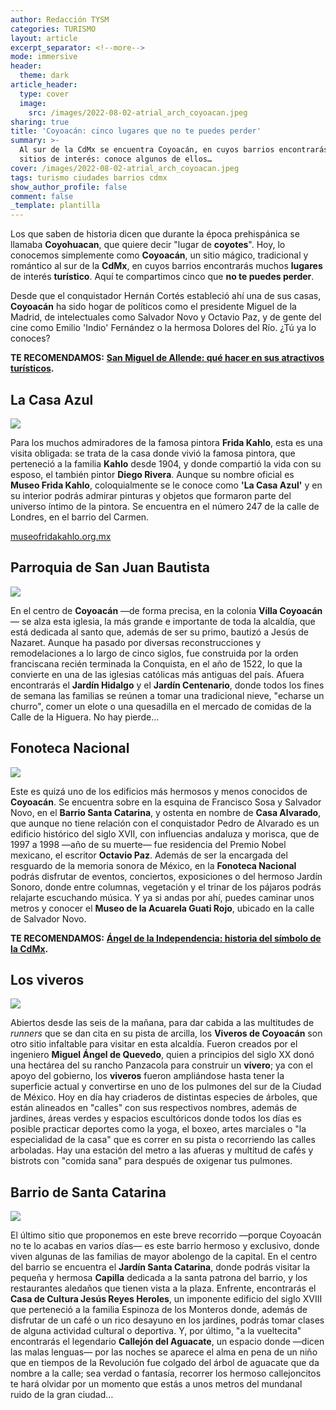 ```yaml
---
author: Redacción TYSM
categories: TURISMO
layout: article
excerpt_separator: <!--more-->
mode: immersive
header:
  theme: dark
article_header:
  type: cover
  image:
    src: /images/2022-08-02-atrial_arch_coyoacan.jpeg
sharing: true
title: 'Coyoacán: cinco lugares que no te puedes perder'
summary: >-
  Al sur de la CdMx se encuentra Coyoacán, en cuyos barrios encontrarás muchos
  sitios de interés: conoce algunos de ellos…
cover: /images/2022-08-02-atrial_arch_coyoacan.jpeg
tags: turismo ciudades barrios cdmx
show_author_profile: false
comment: false
_template: plantilla
---
```







Los que saben de historia dicen que durante la época prehispánica se llamaba **Coyohuacan**, que quiere decir "lugar de **coyotes**". Hoy, lo conocemos simplemente como **Coyoacán**, un sitio mágico, tradicional y romántico al sur de la **CdMx**, en cuyos barrios encontrarás muchos **lugares** de interés **turístico**. Aquí te compartimos cinco que **no te puedes perder**.

Desde que el conquistador Hernán Cortés estableció ahí una de sus casas, **Coyoacán** ha sido hogar de políticos como el presidente Miguel de la Madrid, de intelectuales como Salvador Novo y Octavio Paz, y de gente del cine como Emilio 'Indio' Fernández o la hermosa Dolores del Río. ¿Tú ya lo conoces?

**TE RECOMENDAMOS:** [**San Miguel de Allende: qué hacer en sus atractivos turísticos**](https://blog.tonoysumariachi.com/turismo/2022/08/16/san-miguel-de-allende-que-hacer-en-sus-atractivos-turisiticos.html)**.**

## La Casa Azul

![](https://upload.wikimedia.org/wikipedia/commons/thumb/6/60/%E2%80%9CLa_casa_azul%E2%80%9D.jpg/1024px-%E2%80%9CLa_casa_azul%E2%80%9D.jpg)

Para los muchos admiradores de la famosa pintora **Frida Kahlo**, esta es una visita obligada: se trata de la casa donde vivió la famosa pintora, que perteneció a la familia **Kahlo** desde 1904, y donde compartió la vida con su esposo, el también pintor **Diego Rivera**. Aunque su nombre oficial es **Museo Frida Kahlo**, coloquialmente se le conoce como **'La Casa Azul'** y en su interior podrás admirar pinturas y objetos que formaron parte del universo íntimo de la pintora. Se encuentra en el número 247 de la calle de Londres, en el barrio del Carmen.

[museofridakahlo.org.mx](https://www.museofridakahlo.org.mx/)

## Parroquia de San Juan Bautista

![](https://upload.wikimedia.org/wikipedia/commons/thumb/3/3d/Iglesia_de_San_Juan_Bautista_Coyoacan%2C_Mexico_City_Interior.JPG/1024px-Iglesia_de_San_Juan_Bautista_Coyoacan%2C_Mexico_City_Interior.JPG)

En el centro de **Coyoacán** —de forma precisa, en la colonia **Villa Coyoacán**— se alza esta iglesia, la más grande e importante de toda la alcaldía, que está dedicada al santo que, además de ser su primo, bautizó a Jesús de Nazaret. Aunque ha pasado por diversas reconstrucciones y remodelaciones a lo largo de cinco siglos, fue construida por la orden franciscana recién terminada la Conquista, en el año de 1522, lo que la convierte en una de las iglesias católicas más antiguas del país. Afuera encontrarás el **Jardín Hidalgo** y el **Jardín Centenario**, donde todos los fines de semana las familias se reúnen a tomar una tradicional nieve, "echarse un churro", comer un elote o una quesadilla en el mercado de comidas de la Calle de la Higuera. No hay pierde…

## Fonoteca Nacional

![](https://upload.wikimedia.org/wikipedia/commons/thumb/2/29/Jard%C3%ADn_Sonoro_%28Fonoteca_Nacional%29_-_6.jpg/1024px-Jard%C3%ADn_Sonoro_%28Fonoteca_Nacional%29_-_6.jpg)

Este es quizá uno de los edificios más hermosos y menos conocidos de **Coyoacán**. Se encuentra sobre en la esquina de Francisco Sosa y Salvador Novo, en el **Barrio Santa Catarina**, y ostenta en nombre de **Casa Alvarado**, que aunque no tiene relación con el conquistador Pedro de Alvarado es un edificio histórico del siglo XVII, con influencias andaluza y morisca, que de 1997 a 1998 —año de su muerte— fue residencia del Premio Nobel mexicano, el escritor **Octavio Paz**. Además de ser la encargada del resguardo de la memoria sonora de México, en la **Fonoteca Nacional** podrás disfrutar de eventos, conciertos, exposiciones o del hermoso Jardín Sonoro, donde entre columnas, vegetación y el trinar de los pájaros podrás relajarte escuchando música. Y ya si andas por ahí, puedes caminar unos metros y conocer el **Museo de la Acuarela Guati Rojo**, ubicado en la calle de Salvador Novo.

**TE RECOMENDAMOS:** [**Ángel de la Independencia: historia del símbolo de la CdMx**](https://blog.tonoysumariachi.com/cultura/2022/07/28/angel-de-la-independencia-historia-del-simbolo-de-la-cdmx.html)**.**

## Los viveros

![](https://upload.wikimedia.org/wikipedia/commons/thumb/6/66/BabyPlantsViverosCoyoacanDF.JPG/1024px-BabyPlantsViverosCoyoacanDF.JPG)

Abiertos desde las seis de la mañana, para dar cabida a las multitudes de _runners_ que se dan cita en su pista de arcilla, los **Viveros de Coyoacán** son otro sitio infaltable para visitar en esta alcaldía. Fueron creados por el ingeniero **Miguel Ángel de Quevedo**, quien a principios del siglo XX donó una hectárea del su rancho Panzacola para construir un **vivero**; ya con el apoyo del gobierno, los **viveros** fueron ampliándose hasta tener la superficie actual y convertirse en uno de los pulmones del sur de la Ciudad de México. Hoy en día hay criaderos de distintas especies de árboles, que están alineados en "calles" con sus respectivos nombres, además de jardines, áreas verdes y espacios escultóricos donde todos los días es posible practicar deportes como la yoga, el boxeo, artes marciales o "la especialidad de la casa" que es correr en su pista o recorriendo las calles arboladas. Hay una estación del metro a las afueras y multitud de cafés y bistrots con "comida sana" para después de oxigenar tus pulmones.

## Barrio de Santa Catarina

![](https://upload.wikimedia.org/wikipedia/commons/thumb/f/f6/Lateral_de_la_Iglesia_de_Santa_Catarina.jpg/1024px-Lateral_de_la_Iglesia_de_Santa_Catarina.jpg)

El último sitio que proponemos en este breve recorrido —porque Coyoacán no te lo acabas en varios días— es este barrio hermoso y exclusivo, donde viven algunas de las familias de mayor abolengo de la capital. En el centro del barrio se encuentra el **Jardín Santa Catarina**, donde podrás visitar la pequeña y hermosa **Capilla** dedicada a la santa patrona del barrio, y los restaurantes aledaños que tienen vista a la plaza. Enfrente, encontrarás el **Casa de Cultura Jesús Reyes Heroles**, un imponente edificio del siglo XVIII que perteneció a la familia Espinoza de los Monteros donde, además de disfrutar de un café o un rico desayuno en los jardines, podrás tomar clases de alguna actividad cultural o deportiva. Y, por último, "a la vueltecita" encontrarás el legendario **Callejón del Aguacate**, un espacio donde —dicen las malas lenguas— por las noches se aparece el alma en pena de un niño que en tiempos de la Revolución fue colgado del árbol de aguacate que da nombre a la calle; sea verdad o fantasía, recorrer los hermoso callejoncitos te hará olvidar por un momento que estás a unos metros del mundanal ruido de la gran ciudad…
